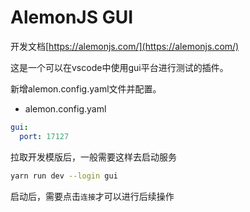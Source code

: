 # AlemonJS GUI

开发文档[https://alemonjs.com/](https://alemonjs.com/)

这是一个可以在vscode中使用gui平台进行测试的插件。

新增alemon.config.yaml文件并配置。

- alemon.config.yaml

```yaml
gui:
  port: 17127
```

拉取开发模版后，一般需要这样去启动服务

```sh
yarn run dev --login gui
```

启动后，需要点击`连接`才可以进行后续操作
